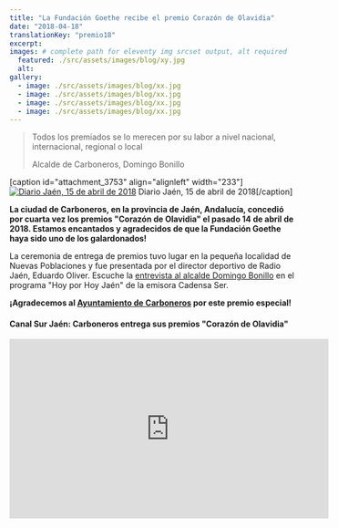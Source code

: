 ```yaml
---
title: "La Fundación Goethe recibe el premio Corazón de Olavidia"
date: "2018-04-18"
translationKey: "premio18"
excerpt:
images: # complete path for eleventy img srcset output, alt required
  featured: ./src/assets/images/blog/xy.jpg
  alt:
gallery:
  - image: ./src/assets/images/blog/xx.jpg
  - image: ./src/assets/images/blog/xx.jpg
  - image: ./src/assets/images/blog/xx.jpg
  - image: ./src/assets/images/blog/xx.jpg
---
```


> Todos los premiados se lo merecen por su labor a nivel nacional, internacional, regional o local
>
> Alcalde de Carboneros, Domingo Bonillo

\[caption id="attachment_3753" align="alignleft" width="233"\][![Diario Jaén, 15 de abril de 2018](images/2018-premio-fundacion-goethe-prensa-233x300.jpg)](https://www.fundaciongoethe.org/wp-content/uploads/2018/04/2018-premio-fundacion-goethe-prensa.jpg) Diario Jaén, 15 de abril de 2018\[/caption\]

**La ciudad de Carboneros, en la provincia de Jaén, Andalucía, concedió por cuarta vez los premios "Corazón de Olavidia" el pasado 14 de abril de 2018. Estamos encantados y agradecidos de que la Fundación Goethe haya sido uno de los galardonados!**

La ceremonia de entrega de premios tuvo lugar en la pequeña localidad de Nuevas Poblaciones y fue presentada por el director deportivo de Radio Jaén, Eduardo Oliver. Escuche la [entrevista al alcalde Domingo Bonillo](http://play.cadenaser.com/audio/1523551335_441892/?leer=on) en el programa "Hoy por Hoy Jaén" de la emisora Cadensa Ser.

**¡Agradecemos al [Ayuntamiento de Carboneros](http://www.carboneros.es/) por este premio especial!**

#### Canal Sur Jaén: Carboneros entrega sus premios "Corazón de Olavidia"

<iframe src="https://www.youtube.com/embed/F_QZ71LmqjU" width="560" height="315" frameborder="0" allowfullscreen="allowfullscreen"></iframe>
